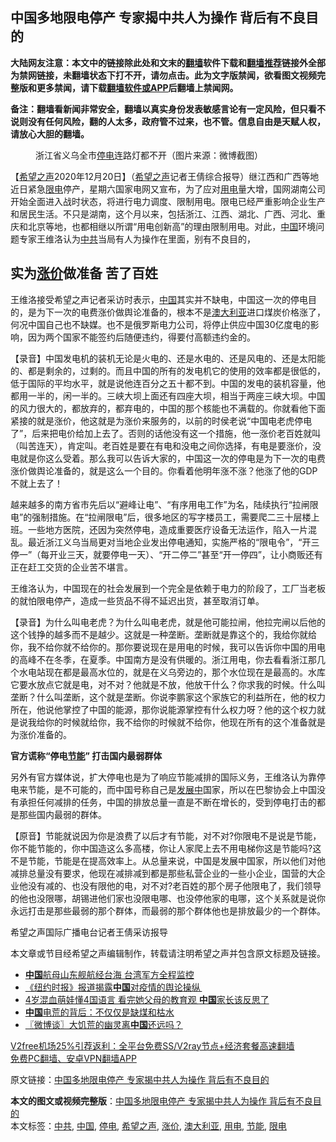  <h2>中国多地限电停产 专家揭中共人为操作 背后有不良目的</h2> <p class="notice"><b>大陆网友注意：本文中的链接除此处和文末的<a href="https://github.com/bannedbook/fanqiang" >翻墙</a>软件下载和<a href="https://github.com/killgcd/justmysocks/blob/master/README.md">翻墙推荐</a>链接外全部为禁网链接，未翻墙状态下打不开，请勿点击。此为文字版禁闻，欲看图文视频完整版和更多禁闻，请下载<a href="https://github.com/bannedbook/fanqiang">翻墙软件或APP</a>后翻墙上禁闻网。</p><p>备注：翻墙看新闻非常安全，翻墙以真实身份发表敏感言论有一定风险，但只看不说则没有任何风险，翻的人太多，政府管不过来，也不管。信息自由是天赋人权，请放心大胆的翻墙。</b></p>  <div class="entry"> <figure><figcaption>浙江省义乌全市<a href="https://www.bannedbook.org/bnews/tag/%E5%81%9C%E7%94%B5/" class="st_tag internal_tag" rel="tag" title="标签 停电 下的日志">停电</a>连路灯都不开（图片来源：微博截图）</figcaption></figure> <p>【<span class='wp_keywordlink_affiliate'><a href="https://www.soundofhope.org" title="希望之声" target="_blank">希望之声</a></span>2020年12月20日】（<a href="https://www.bannedbook.org/bnews/tag/%e5%b8%8c%e6%9c%9b%e4%b9%8b%e5%a3%b0/" class="st_tag internal_tag" rel="tag" title="标签 希望之声 下的日志">希望之声</a>记者王倩综合报导）继江西和广西等地近日紧急<a href="https://www.bannedbook.org/bnews/tag/%E9%99%90%E7%94%B5/" class="st_tag internal_tag" rel="tag" title="标签 限电 下的日志">限电</a>停产，星期六国家电网又宣布，为了应对<a href="https://www.bannedbook.org/bnews/tag/%E7%94%A8%E7%94%B5/" class="st_tag internal_tag" rel="tag" title="标签 用电 下的日志">用电</a>量大增，国网湖南公司开始全面进入战时状态，将进行电力调度、限制用电。限电已经严重影响企业生产和居民生活。不只是湖南，这个月以来，包括浙江、江西、湖北、广西、河北、重庆和北京等地，也都相继以所谓“用电创新高”的理由限制用电。对此，<span class='wp_keywordlink_affiliate'><a href="https://www.bannedbook.org/" title="中国" target="_blank">中国</a></span>环境问题专家王维洛认为<a href="https://www.bannedbook.org/bnews/tag/%e4%b8%ad%e5%85%b1/" class="st_tag internal_tag" rel="tag" title="标签 中共 下的日志">中共</a>当局有人为操作在里面，别有不良目的，</p> <h2><strong>实为<a href="https://www.bannedbook.org/bnews/tag/%E6%B6%A8%E4%BB%B7/" class="st_tag internal_tag" rel="tag" title="标签 涨价 下的日志">涨价</a>做准备 苦了百姓</strong></h2> <p>王维洛接受希望之声记者采访时表示，<a href="https://www.bannedbook.org/bnews/tag/%E4%B8%AD%E5%9B%BD/" class="st_tag internal_tag" rel="tag" title="标签 中国 下的日志">中国</a>其实并不缺电，中国这一次的停电目的，是为下一次的电费涨价做舆论准备的，根本不是<a href="https://www.bannedbook.org/bnews/tag/%e6%be%b3%e5%a4%a7%e5%88%a9%e4%ba%9a/" class="st_tag internal_tag" rel="tag" title="标签 澳大利亚 下的日志">澳大利亚</a>进口煤炭价格涨了，何况中国自己也不缺媒。也不是俄罗斯电力公司，将停止供应中国30亿度电的影响，因为两个国家不能签约后随便违约，得要付高额违约金的。</p> <p>【录音】中国发电机的装机无论是火电的、还是水电的、还是风电的、还是太阳能的、都是剩余的，过剩的。而且中国的所有的发电机它的使用的效率都是很低的，低于国际的平均水平，就是说他连百分之五十都不到。中国的发电的装机容量，他都用一半的，闲一半的。三峡大坝上面还有四座大坝，相当于两座三峡大坝。中国的风力很大的，都放弃的，都弃电的，中国的那个核能也不满载的。你就看他下面紧接的就是涨价，他这就是为涨价来服务的，以前的时侯老说“中国电老虎停电了”，后来把电价给加上去了。否则的话他没有这一个措施，他一涨价老百姓就叫（叫苦连天），肯定叫。老百姓是要在有电和没电之间你选择，有电是要涨价，没电就是你这么受着。那么我可以告诉大家的，中国这一次的停电是为下一次的电费涨价做舆论准备的，就是这么一个目的。你看着他明年涨不涨？他涨了他的GDP不就上去了！</p>  <p>越来越多的南方省市先后以“避峰让电”、“有序用电工作”为名，陆续执行“拉闸限电”的强制措施。在“拉闸限电”后，很多地区的写字楼员工，需要爬二三十层楼上班。一些地方医院，还因为突然停电，造成重要医疗设备无法运作，陷入一片混乱。最近浙江义乌当局更对当地企业发出停电通知，实施严格的“限电令”，“开三停一”（每开业三天，就要停电一天）、“开二停二”甚至“开一停四”，让小商贩还有正在赶工交货的企业苦不堪言。</p> <p>王维洛认为，中国现在的社会发展到一个完全是依赖于电力的阶段了，工厂当老板的就怕限电停产，造成一些货品不得不延迟出货，甚至取消订单。</p> <p>【录音】为什么叫电老虎？为什么叫电老虎，就是他可能拉闸，他拉完闸以后他的这个钱挣的越多而不是越少。这就是一种垄断。垄断就是靠这个的，我给你就给你，我不给你就不给你的。那你要说现在是用电的时候，我可以告诉你中国的用电的高峰不在冬季，在夏季。中国南方是没有供暖的。浙江用电，你去看看浙江那几个水电站现在都是最高水位的，就是在义乌旁边的，那个水位现在是最高的。水库它要水放点它就是电，对不对？他就是不放，他放干什么？你求我的时候。什么叫垄断？什么叫垄断，这个就是垄断。你说李鹏家这个家族它的利益所在，他的权力所在，他说他掌控了中国的能源，那你说能源掌控有什么权力呀？他的这个权力就是说我给你的时候就给你，我不给你的时候就不给你，他现在所有的这个准备就是为涨价准备的。 </p>  <p><strong>官方谎称“停电<a href="https://www.bannedbook.org/bnews/tag/%E8%8A%82%E8%83%BD/" class="st_tag internal_tag" rel="tag" title="标签 节能 下的日志">节能</a>” 打击国内最弱群体</strong></p> <p>另外有官方媒体说，扩大停电也是为了响应节能减排的国际义务，王维洛认为靠停电来节能，是不可能的，而中国号称自己是<span class='wp_keywordlink'><a href="https://www.bannedbook.org/forum11/topic335.html" title="禁片：发展中出现的问题，只能靠发展解决？" target="_blank">发展中</a></span>国家，所以在巴黎协会上中国没有承担任何减排的任务，中国的排放总量一直是不断在增长的，受到停电打击的都是那些国内最弱的群体。</p> <p>【原音】节能就说因为你是浪费了以后才有节能，对不对?你限电不是说是节能，你不能节能的，你中国造这么多高楼，你让人家爬上去不用电梯你这是节能吗?这不是节能，节能是在提高效率上。从总量来说，中国是发展中国家，所以他们对他减排总量没有要求，他现在减排减到都是那些私营企业的一些小企业，国营的大企业他没有减的、也没有限他的电，对不对?老百姓的那个房子他限电了，我们领导的他也没限哪，胡锡进他们家也没限电哪、也没停他家的电哪，这个关系就是说你永远打击是那些最弱的那个群体，而最弱的那个群体他也是排放最少的一个群体。</p>  <p>希望之声国际广播电台记者王倩采访报导</p> <p>本文章或节目经希望之声编辑制作，转载请注明希望之声并包含原文标题及链接。</p> <ul class='op-related-articles' title='相关阅读'> <li><a href='https://www.bannedbook.org/bnews/taiwannews/20201221/1452043.html' target='_blank'><b>中国</b>航母山东舰航经台海 台湾军方全程监控</a></li> <li><a href='https://www.bannedbook.org/bnews/headline/20201221/1452014.html' target='_blank'>《纽约时报》报道揭露<b>中国</b>对疫情的舆论操纵 </a></li> <li><a href='https://www.bannedbook.org/bnews/lifebaike/20201221/1452006.html' target='_blank'>4岁混血萌娃懂4国语言 看完她父母的教育观 <b>中国</b>家长该反思了</a></li> <li><a href='https://www.bannedbook.org/bnews/cbnews/20201221/1451927.html' target='_blank'><b>中国</b>电荒的背后：不仅仅是缺煤和枯水</a></li> <li><a href='https://www.bannedbook.org/bnews/ssgc/20201221/1451925.html' target='_blank'>〖微博谈〗大饥荒的幽灵离<b>中国</b>还远吗？</a></li> </ul> <p class="texttj"> <a href="https://github.com/bannedbook/fanqiang/wiki/V2ray%E6%9C%BA%E5%9C%BA" target="_blank">V2free机场25%引荐返利：全平台免费SS/V2ray节点+经济套餐高速翻墙</a><br/> <a href="https://github.com/bannedbook/fanqiang/wiki/%E7%A6%81%E9%97%BB%E7%BD%91%E5%AE%89%E5%8D%93%E7%BF%BB%E5%A2%99%E6%96%B0%E9%97%BBAPP" target="_blank">免费PC翻墙、安卓VPN翻墙APP</a></p><p>原文链接：<a class="src_link"  href="https://www.soundofhope.org/post/455698" target="_blank">中国多地限电停产 专家揭中共人为操作 背后有不良目的</a></p> <a name='sharetosocial'></a>       <div><b>本文的图文或视频完整版</b>：<a href='https://www.bannedbook.org/bnews/comments/20201221/1452046.html'>中国多地限电停产 专家揭中共人为操作 背后有不良目的</a></div>  </div><!--END ENTRY--> <div class="postfooter"> <div>本文标签：<a href="https://www.bannedbook.org/bnews/tag/%e4%b8%ad%e5%85%b1/" rel="tag">中共</a>, <a href="https://www.bannedbook.org/bnews/tag/%E4%B8%AD%E5%9B%BD/" rel="tag">中国</a>, <a href="https://www.bannedbook.org/bnews/tag/%E5%81%9C%E7%94%B5/" rel="tag">停电</a>, <a href="https://www.bannedbook.org/bnews/tag/%e5%b8%8c%e6%9c%9b%e4%b9%8b%e5%a3%b0/" rel="tag">希望之声</a>, <a href="https://www.bannedbook.org/bnews/tag/%E6%B6%A8%E4%BB%B7/" rel="tag">涨价</a>, <a href="https://www.bannedbook.org/bnews/tag/%e6%be%b3%e5%a4%a7%e5%88%a9%e4%ba%9a/" rel="tag">澳大利亚</a>, <a href="https://www.bannedbook.org/bnews/tag/%E7%94%A8%E7%94%B5/" rel="tag">用电</a>, <a href="https://www.bannedbook.org/bnews/tag/%E8%8A%82%E8%83%BD/" rel="tag">节能</a>, <a href="https://www.bannedbook.org/bnews/tag/%E9%99%90%E7%94%B5/" rel="tag">限电</a></div>  </div><!--END POSTFOOTER--> 